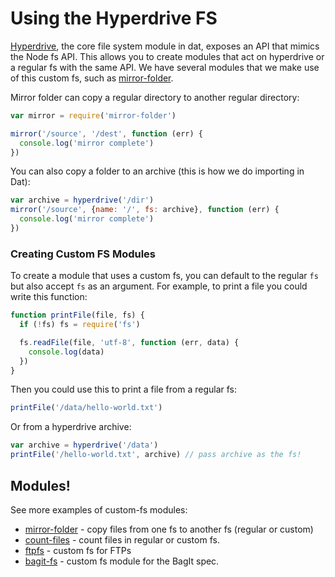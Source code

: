 # Using the Hyperdrive FS

[Hyperdrive](https://github.com/mafintosh/hyperdrive), the core file system module in dat, exposes an API that mimics the Node fs API. This allows you to create modules that act on hyperdrive or a regular fs with the same API. We have several modules that we make use of this custom fs, such as [mirror-folder](https://github.com/mafintosh/mirror-folder). 

Mirror folder can copy a regular directory to another regular directory:

```js
var mirror = require('mirror-folder')

mirror('/source', '/dest', function (err) {
  console.log('mirror complete')
})
```

You can also copy a folder to an archive (this is how we do importing in Dat):

```js
var archive = hyperdrive('/dir')
mirror('/source', {name: '/', fs: archive}, function (err) {
  console.log('mirror complete')
})
```

### Creating Custom FS Modules

To create a module that uses a custom fs, you can default to the regular `fs` but also accept `fs` as an argument. For example, to print a file you could write this function:

```js
function printFile(file, fs) {
  if (!fs) fs = require('fs')

  fs.readFile(file, 'utf-8', function (err, data) {
    console.log(data)
  }) 
}
```

Then you could use this to print a file from a regular fs:

```js
printFile('/data/hello-world.txt')
```

Or from a hyperdrive archive:

```js
var archive = hyperdrive('/data')
printFile('/hello-world.txt', archive) // pass archive as the fs!
```

## Modules!

See more examples of custom-fs modules:

* [mirror-folder](https://github.com/mafintosh/mirror-folder) - copy files from one fs to another fs (regular or custom)
* [count-files](https://github.com/joehand/count-files) - count files in regular or custom fs.
* [ftpfs](https://github.com/maxogden/ftpfs) - custom fs for FTPs
* [bagit-fs](https://github.com/joehand/bagit-fs) - custom fs module for the BagIt spec.
